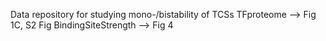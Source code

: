 Data repository for studying mono-/bistability of TCSs
TFproteome --> Fig 1C, S2 Fig
BindingSiteStrength --> Fig 4
